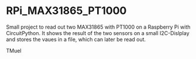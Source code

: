 # RPi_MAX31865_PT1000
 
Small project to read out two MAX31865 with PT1000 on a Raspberry Pi with CircuitPython.
It shows the result of the two sensors on a small I2C-Dislplay and stores the vaues in a file, which can later be read out.

TMuel
